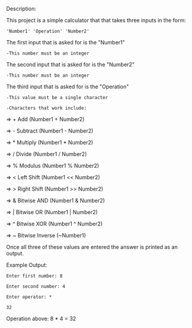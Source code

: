 Description:

This project is a simple calculator that that takes three inputs in the form:

	'Number1' 'Operation' 'Number2'
  
The first input that is asked for is the "Number1"

	-This number must be an integer
  
The second input that is asked for is the "Number2"

  	-This number must be an integer
  
The third input that is asked for is the "Operation"

  	-This value must be a single character
  
 	-Characters that work include:
  
  
  => + Add (Number1 + Number2)           
  
  => - Subtract (Number1 - Number2)      
  
  => * Multiply (Number1 * Number2)      
  
  => / Divide (Number1 / Number2)        
  
  => % Modulus (Number1 % Number2)       
  
  => < Left Shift (Number1 << Number2)   
  
  => > Right Shift (Number1 >> Number2)  
  
  => & Bitwise AND (Number1 & Number2)   
  
  => | Bitwise OR (Number1 | Number2)    
  
  => ^ Bitwise XOR (Number1 ^ Number2)   
  
  => ~ Bitwise Inverse (~Number1)        
  
  
Once all three of these values are entered the answer is printed as an output.


Example Output:

	Enter first number: 8

	Enter second number: 4

	Enter operator: *

	32


Operation above: 8 * 4 = 32
